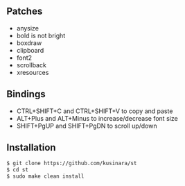 ## Patches
- anysize
- bold is not bright
- boxdraw
- clipboard
- font2
- scrollback
- xresources

## Bindings
- CTRL+SHIFT+C and CTRL+SHIFT+V to copy and paste
- ALT+Plus and ALT+Minus to increase/decrease font size
- SHIFT+PgUP and SHIFT+PgDN to scroll up/down

## Installation
```bash
$ git clone https://github.com/kusinara/st
$ cd st
$ sudo make clean install
```
